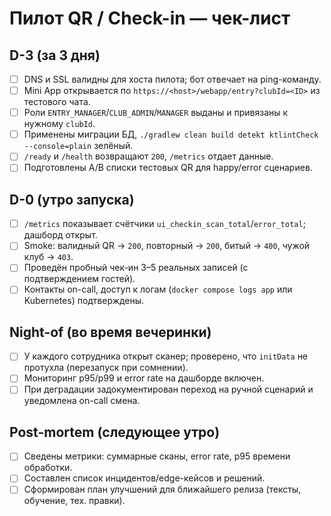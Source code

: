 # Пилот QR / Check-in — чек-лист

## D-3 (за 3 дня)
- [ ] DNS и SSL валидны для хоста пилота; бот отвечает на ping-команду.
- [ ] Mini App открывается по `https://<host>/webapp/entry?clubId=<ID>` из тестового чата.
- [ ] Роли `ENTRY_MANAGER`/`CLUB_ADMIN`/`MANAGER` выданы и привязаны к нужному `clubId`.
- [ ] Применены миграции БД, `./gradlew clean build detekt ktlintCheck --console=plain` зелёный.
- [ ] `/ready` и `/health` возвращают `200`, `/metrics` отдает данные.
- [ ] Подготовлены A/B списки тестовых QR для happy/error сценариев.

## D-0 (утро запуска)
- [ ] `/metrics` показывает счётчики `ui_checkin_scan_total`/`error_total`; дашборд открыт.
- [ ] Smoke: валидный QR → `200`, повторный → `200`, битый → `400`, чужой клуб → `403`.
- [ ] Проведён пробный чек-ин 3–5 реальных записей (с подтверждением гостей).
- [ ] Контакты on-call, доступ к логам (`docker compose logs app` или Kubernetes) подтверждены.

## Night-of (во время вечеринки)
- [ ] У каждого сотрудника открыт сканер; проверено, что `initData` не протухла (перезапуск при сомнении).
- [ ] Мониторинг p95/p99 и error rate на дашборде включен.
- [ ] При деградации задокументирован переход на ручной сценарий и уведомлена on-call смена.

## Post-mortem (следующее утро)
- [ ] Сведены метрики: суммарные сканы, error rate, p95 времени обработки.
- [ ] Составлен список инцидентов/edge-кейсов и решений.
- [ ] Сформирован план улучшений для ближайшего релиза (тексты, обучение, тех. правки).
